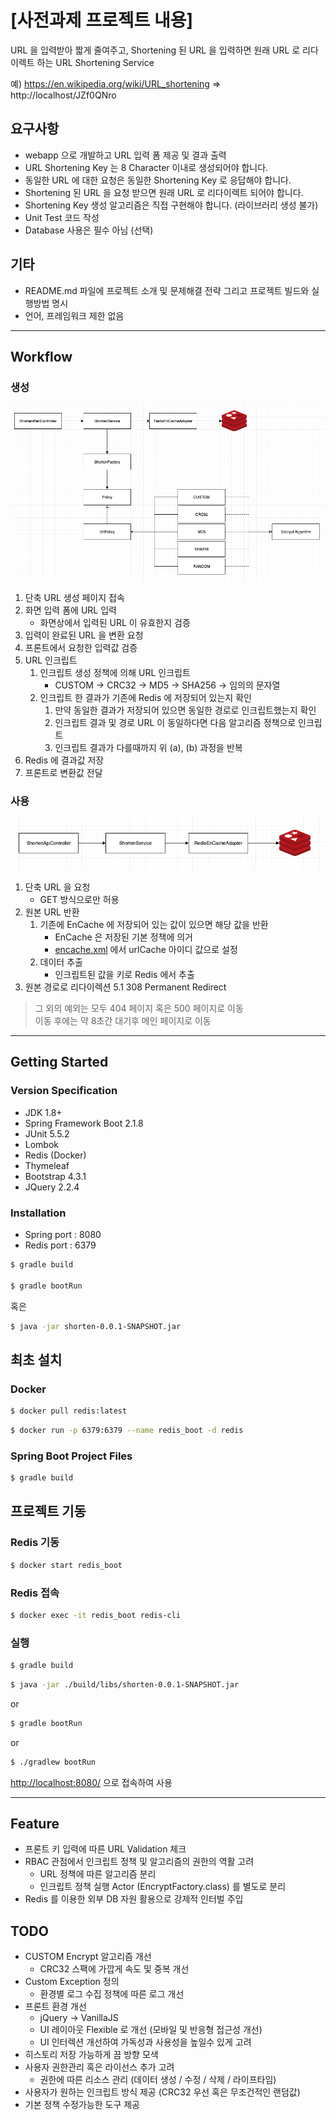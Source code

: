 # [사전과제 프로젝트 내용]

URL 을 입력받아 짧게 줄여주고, Shortening 된 URL 을 입력하면 원래 URL 로 리다이렉트 하는 URL Shortening Service

예) https://en.wikipedia.org/wiki/URL_shortening => http://localhost/JZf0QNro

## 요구사항

* webapp 으로 개발하고 URL 입력 폼 제공 및 결과 출력
* URL Shortening Key 는 8 Character 이내로 생성되어야 합니다.
* 동일한 URL 에 대한 요청은 동일한 Shortening Key 로 응답해야 합니다.
* Shortening 된 URL 을 요청 받으면 원래 URL 로 리다이렉트 되어야 합니다.
* Shortening Key 생성 알고리즘은 직접 구현해야 합니다. (라이브러리 생성 불가)
* Unit Test 코드 작성
* Database 사용은 필수 아님 (선택)

## 기타

* README.md 파일에 프로젝트 소개 및 문제해결 전략 그리고 프로젝트 빌드와 실행방법 명시
* 언어, 프레임워크 제한 없음

___ 

## Workflow

### 생성

![fd1.png](fd1.png)

1. 단축 URL 생성 페이지 접속
2. 화면 입력 폼에 URL 입력
    * 화면상에서 입력된 URL 이 유효한지 검증 
3. 입력이 완료된 URL 을 변환 요청
4. 프론트에서 요청한 입력값 검증
5. URL 인크립트
    1. 인크립트 생성 정책에 의해 URL 인크립트 
        * CUSTOM -> CRC32 -> MD5 -> SHA256 -> 임의의 문자열
    2. 인크립트 한 결과가 기존에 Redis 에 저장되어 있는지 확인
        1. 만약 동일한 결과가 저장되어 있으면 동일한 경로로 인크립트했는지 확인
        2. 인크립트 결과 및 경로 URL 이 동일하다면 다음 알고리즘 정책으로 인크립트
        3. 인크립트 결과가 다를때까지 위 (a), (b) 과정을 반복  
6. Redis 에 결과값 저장
7. 프론트로 변환값 전달

### 사용

![fd2.png](fd2.png)

1. 단축 URL 을 요청
    * GET 방식으로만 허용
2. 원본 URL 반환
    1. 기존에 EnCache 에 저장되어 있는 값이 있으면 해당 값을 반환
        * EnCache 은 저장된 기본 정책에 의거 
        * [encache.xml](./src/main/resources/config/ehcache.xml) 에서 urlCache 아이디 값으로 설정
    2. 데이터 추출
        * 인크립트된 값을 키로 Redis 에서 추출
5. 원본 경로로 리다이렉션
    5.1 308 Permanent Redirect

> 그 외의 예외는 모두 404 페이지 혹은 500 페이지로 이동  
> 이동 후에는 약 8초간 대기후 메인 페이지로 이동

---

## Getting Started

### Version Specification

* JDK 1.8+
* Spring Framework Boot 2.1.8
* JUnit 5.5.2
* Lombok
* Redis (Docker)
* Thymeleaf
* Bootstrap 4.3.1
* JQuery 2.2.4

### Installation

* Spring port : 8080
* Redis port : 6379

```bash
$ gradle build

$ gradle bootRun
```

혹은

```bash
$ java -jar shorten-0.0.1-SNAPSHOT.jar
```

## 최초 설치

### Docker 

```bash
$ docker pull redis:latest
```

```bash
$ docker run -p 6379:6379 --name redis_boot -d redis
```

### Spring Boot Project Files

```bash
$ gradle build
```

## 프로젝트 기동

### Redis 기동

```bash
$ docker start redis_boot 
```

### Redis 접속

```bash
$ docker exec -it redis_boot redis-cli
```

### 실행

```bash
$ gradle build
```

```bash
$ java -jar ./build/libs/shorten-0.0.1-SNAPSHOT.jar 
```

or

```bash
$ gradle bootRun
```

or

```bash
$ ./gradlew bootRun
```

[http://localhost:8080/](http://localhost:8080/) 으로 접속하여 사용

---

## Feature

* 프론트 키 입력에 따른 URL Validation 체크 
* RBAC 관점에서 인크립트 정책 및 알고리즘의 권한의 역활 고려
    * URL 정책에 따른 알고리즘 분리
    * 인크립트 정책 실행 Actor (EncryptFactory.class) 를 별도로 분리
* Redis 를 이용한 외부 DB 자원 활용으로 강제적 인터벌 주입 

## TODO

* CUSTOM Encrypt 알고리즘 개선
    * CRC32 스팩에 가깝게 속도 및 중복 개선
* Custom Exception 정의
    * 환경별 로그 수집 정책에 따른 로그 개선
* 프론트 환경 개선
    * jQuery -> VanillaJS
    * UI 레이아웃 Flexible 로 개선 (모바일 및 반응형 접근성 개선)
    * UI 인터렉션 개선하여 가독성과 사용성을 높일수 있게 고려
* 히스토리 저장 가능하게 끔 방향 모색
* 사용자 권한관리 혹은 라이선스 추가 고려
    * 권한에 따른 리소스 관리 (데이터 생성 / 수정 / 삭제 / 라이프타임)
* 사용자가 원하는 인크립트 방식 제공 (CRC32 우선 혹은 무조건적인 랜덤값)
* 기본 정책 수정가능한 도구 제공
